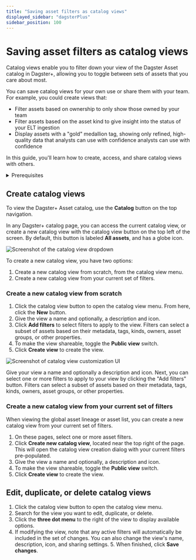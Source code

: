 ```yaml
---
title: "Saving asset filters as catalog views"
displayed_sidebar: "dagsterPlus"
sidebar_position: 100
---
```


# Saving asset filters as catalog views

Catalog views enable you to filter down your view of the Dagster Asset catalog in Dagster+, allowing you to toggle between sets of assets that you care about most.

You can save catalog views for your own use or share them with your team. For example, you could create views that:

- Filter assets based on ownership to only show those owned by your team
- Filter assets based on the asset kind to give insight into the status of your ELT ingestion
- Display assets with a "gold" medallion tag, showing only refined, high-quality data that analysts can use with confidence analysts can use with confidence

In this guide, you'll learn how to create, access, and share catalog views with others.

<details>
<summary>Prerequisites</summary>

- **Organization Admin**, **Admin**, or **Editor** permissions on Dagster+
- Familiarity with [Assets](/guides/build/assets-concepts/index.mdx and [Asset metadata](/guides/build/create-a-pipeline/metadata)

</details>




## Create catalog views

To view the Dagster+ Asset catalog, use the **Catalog** button on the top navigation.

In any Dagster+ catalog page, you can access the current catalog view, or create a new catalog view with the catalog view button on the top left of the screen. By default, this button is labeled **All assets**, and has a globe icon.

![Screenshot of the catalog view dropdown](/img/placeholder.svg)

To create a new catalog view, you have two options:
1. Create a new catalog view from scratch, from the catalog view menu.
2. Create a new catalog view from your current set of filters.

### Create a new catalog view from scratch

1. Click the catalog view button to open the catalog view menu. From here, click the **New** button.
2. Give the view a name and optionally, a description and icon.
3. Click **Add filters** to select filters to apply to the view. Filters can select a subset of assets based on their metadata, tags, kinds, owners, asset groups, or other properties.
4. To make the view shareable, toggle the **Public view** switch.
5. Click **Create view** to create the view.

![Screenshot of catalog view customization UI](/img/placeholder.svg)

Give your view a name and optionally a description and icon. Next, you can select one or more filters to apply to your view by clicking the "Add filters" button. Filters can select a subset of assets based on their metadata, tags, kinds, owners, asset groups, or other properties.

### Create a new catalog view from your current set of filters

When viewing the global asset lineage or asset list, you can create a new catalog view from your current set of filters.

1. On these pages, select one or more asset filters.
2. Click **Create new catalog view**, located near the top right of the page. This will open the catalog view creation dialog with your current filters pre-populated.
3. Give the view a name and optionally, a description and icon.
4. To make the view shareable, toggle the **Public view** switch.
5. Click **Create view** to create the view.

## Edit, duplicate, or delete catalog views

1. Click the catalog view button to open the catalog view menu.
2. Search for the view you want to edit, duplicate, or delete.
3. Click the **three dot menu** to the right of the view to display available options.
4. If modifying the view, note that any active filters will automatically be included in the set of changes. You can also change the view's name, description, icon, and sharing settings. 5. When finished, click **Save changes**.
